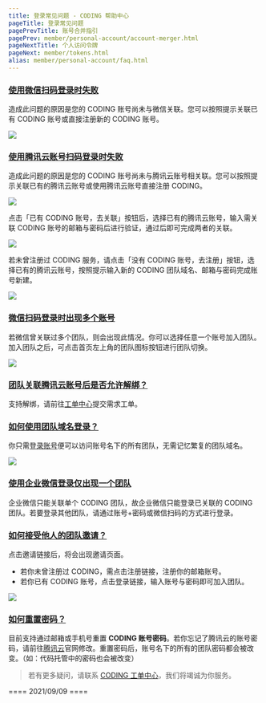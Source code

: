 ```yaml
---
title: 登录常见问题 - CODING 帮助中心
pageTitle: 登录常见问题
pagePrevTitle: 账号合并指引
pagePrev: member/personal-account/account-merger.html
pageNextTitle: 个人访问令牌
pageNext: member/tokens.html
alias: member/personal-account/faq.html
---
```


### [使用微信扫码登录时失败](#q1)

造成此问题的原因是您的 CODING 账号尚未与微信关联。您可以按照提示关联已有 CODING 账号或直接注册新的 CODING 账号。

![](https://help-assets.codehub.cn/enterprise/20211117164013.png)

### [使用腾讯云账号扫码登录时失败](#q2)

造成此问题的原因是您的 CODING 账号尚未与腾讯云账号相关联。您可以按照提示关联已有的腾讯云账号或使用腾讯云账号直接注册 CODING。

![](https://help-assets.codehub.cn/enterprise/20211117165354.png)

点击「已有 CODING 账号，去关联」按钮后，选择已有的腾讯云账号，输入需关联 CODING 账号的邮箱与密码后进行验证，通过后即可完成两者的关联。

![](https://help-assets.codehub.cn/enterprise/20211117165723.png)

若未曾注册过 CODING 服务，请点击「没有 CODING 账号，去注册」按钮，选择已有的腾讯云账号，按照提示输入新的 CODING 团队域名、邮箱与密码完成账号新建。

![](https://help-assets.codehub.cn/enterprise/20211117165836.png)

### [微信扫码登录时出现多个账号](#q3)

若微信曾关联过多个团队，则会出现此情况。你可以选择任意一个账号加入团队。加入团队之后，可点击首页左上角的团队图标按钮进行团队切换。

![](https://help-assets.codehub.cn/enterprise/20210409153854.png)

### [团队关联腾讯云账号后是否允许解绑？](#q4)

支持解绑，请前往[工单中心](https://e.coding.net/signin?redirect=/workorder)提交需求工单。

### [如何使用团队域名登录？](#q5)

你只需[登录账号](https://e.coding.net/login)便可以访问账号名下的所有团队，无需记忆繁复的团队域名。

![](https://help-assets.codehub.cn/enterprise/20210413152515.png)

### [使用企业微信登录仅出现一个团队](#q6)

企业微信只能关联单个 CODING 团队，故企业微信只能登录已关联的 CODING 团队。若要登录其他团队，请通过账号+密码或微信扫码的方式进行登录。

### [如何接受他人的团队邀请？](#q7)

点击邀请链接后，将会出现邀请页面。

-   若你未曾注册过 CODING，需点击注册链接，注册你的邮箱账号。
-   若你已有 CODING 账号，点击登录链接，输入账号与密码即可加入团队。

![](https://help-assets.codehub.cn/enterprise/20210830110514.png)


### [如何重置密码？](#q8)

目前支持通过邮箱或手机号重置 **CODING 账号密码**。若你忘记了腾讯云的账号密码，请前往[腾讯云](https://cloud.tencent.com/)官网修改。重置密码后，账号名下的所有的团队密码都会被改变。（如：代码托管中的密码也会被改变）


> 若有更多疑问，请联系 [CODING 工单中心](https://codingcorp.coding.net/workorder)，我们将竭诚为你服务。

==== 2021/09/09 ====
